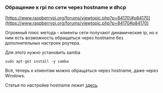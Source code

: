 ### Обращение к rpi по сети через hostname и dhcp

[https://www.raspberrypi.org/forums/viewtopic.php?p=84170\#p84170](https://www.raspberrypi.org/forums/viewtopic.php?p=84170#p84170)

Огромный плюс метода - клиенты сети получают динамические ip, но к ним есть возможность обращаться через hostname без дополнительных настроек роутера.

Для этого нужно установить samba

```
sudo apt-get install -y samba
```

Всё, теперь к клиентам можно обращаться через hostname, даже через Windows.

Статья по настройке hostname лежит [здесь](https://goldarte.gitbooks.io/dev_notes/content/nastroika-hostname-na-svyazke-rpi+cleverros.html).

